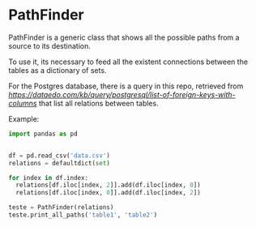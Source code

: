 # PathFinder

PathFinder is a generic class that shows all the possible paths from a source to its destination.

To use it, its necessary to feed all the existent connections between the tables as a dictionary of sets.

For the Postgres database, there is a query in this repo, retrieved from *https://dataedo.com/kb/query/postgresql/list-of-foreign-keys-with-columns* that list all relations between tables.

Example:

```python
import pandas as pd


df = pd.read_csv('data.csv') 
relations = defaultdict(set)

for index in df.index:
  relations[df.iloc[index, 2]].add(df.iloc[index, 0])
  relations[df.iloc[index, 0]].add(df.iloc[index, 2])

teste = PathFinder(relations)
teste.print_all_paths('table1', 'table2')
```


